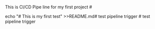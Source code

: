 This is  CI/CD Pipe line for my first project #

echo "# This is my first test" >>README.md#   t e s t   p i p e l i n e   t r i g g e r  
 #   t e s t   p i p e l i n e   t r i g g e r  
 